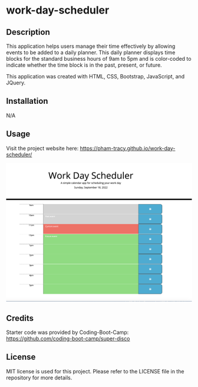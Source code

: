 # work-day-scheduler

## Description

This application helps users manage their time effectively by allowing events to be added to a daily planner. This daily planner displays time blocks for the standard business hours of 9am to 5pm and is color-coded to indicate whether the time block is in the past, present, or future.

This application was created with HTML, CSS, Bootstrap, JavaScript, and JQuery.

## Installation

N/A

## Usage

Visit the project website here: https://pham-tracy.github.io/work-day-scheduler/

![work-day-scheduler](/assets/images/work-day-scheduler-screenshot.png)

## Credits

Starter code was provided by Coding-Boot-Camp: https://github.com/coding-boot-camp/super-disco

## License

MIT license is used for this project. Please refer to the LICENSE file in the repository for more details.
